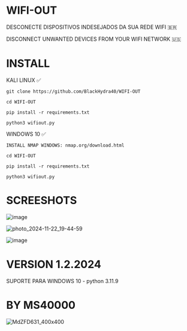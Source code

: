 # WIFI-OUT

DESCONECTE DISPOSITIVOS INDESEJADOS DA SUA REDE WIFI 🇧🇷

DISCONNECT UNWANTED DEVICES FROM YOUR WIFI NETWORK 🇺🇸

# INSTALL

KALI LINUX ✅

`` git clone https://github.com/BlackHydra40/WIFI-OUT `` 

`` cd WIFI-OUT ``

``pip install -r requirements.txt``

`` python3 wifiout.py ``

WINDOWS 10 ✅

`` INSTALL NMAP WINDOWS: nmap.org/download.html ``

`` cd WIFI-OUT ``

``pip install -r requirements.txt``

`` python3 wifiout.py ``

# SCREESHOTS
![image](https://github.com/user-attachments/assets/bf9af550-8cd7-48ce-afc5-da148cbe30b0)





![photo_2024-11-22_19-44-59](https://github.com/user-attachments/assets/bb593d0b-4780-43e1-a9db-0db689f6165a)

![image](https://github.com/user-attachments/assets/1da4842c-b142-4b34-a4eb-20c2a14df049)

# VERSION 1.2.2024

SUPORTE PARA WINDOWS 10 - python 3.11.9


# BY MS40000
![MdZFD631_400x400](https://github.com/user-attachments/assets/b577eea8-74ba-4ddf-9775-0abcfc73bec8)
